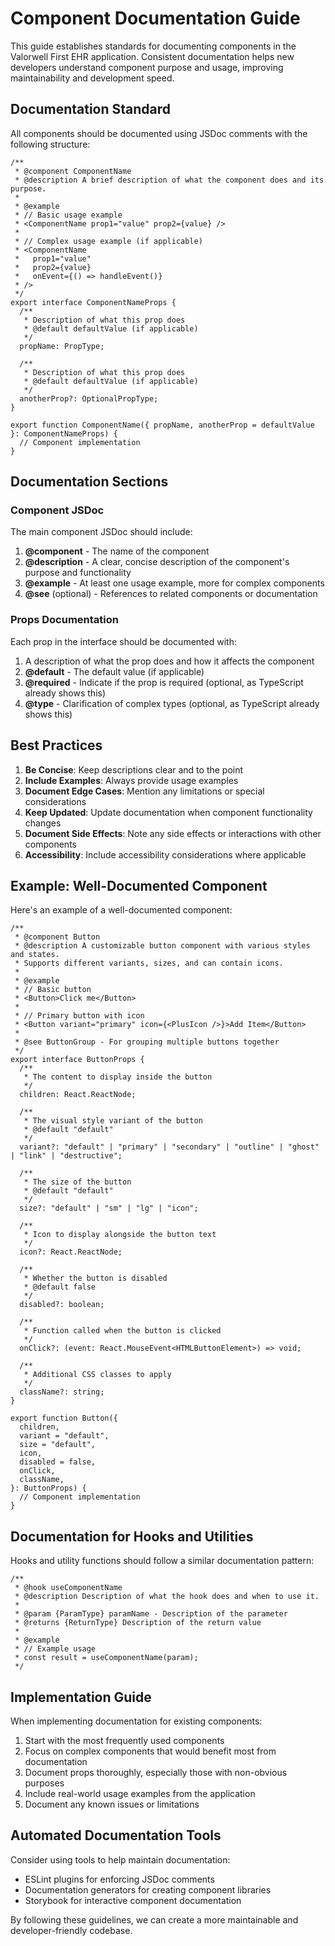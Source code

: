 # Component Documentation Guide

This guide establishes standards for documenting components in the Valorwell First EHR application. Consistent documentation helps new developers understand component purpose and usage, improving maintainability and development speed.

## Documentation Standard

All components should be documented using JSDoc comments with the following structure:

```tsx
/**
 * @component ComponentName
 * @description A brief description of what the component does and its purpose.
 *
 * @example
 * // Basic usage example
 * <ComponentName prop1="value" prop2={value} />
 *
 * // Complex usage example (if applicable)
 * <ComponentName
 *   prop1="value"
 *   prop2={value}
 *   onEvent={() => handleEvent()}
 * />
 */
export interface ComponentNameProps {
  /**
   * Description of what this prop does
   * @default defaultValue (if applicable)
   */
  propName: PropType;
  
  /**
   * Description of what this prop does
   * @default defaultValue (if applicable)
   */
  anotherProp?: OptionalPropType;
}

export function ComponentName({ propName, anotherProp = defaultValue }: ComponentNameProps) {
  // Component implementation
}
```

## Documentation Sections

### Component JSDoc

The main component JSDoc should include:

1. **@component** - The name of the component
2. **@description** - A clear, concise description of the component's purpose and functionality
3. **@example** - At least one usage example, more for complex components
4. **@see** (optional) - References to related components or documentation

### Props Documentation

Each prop in the interface should be documented with:

1. A description of what the prop does and how it affects the component
2. **@default** - The default value (if applicable)
3. **@required** - Indicate if the prop is required (optional, as TypeScript already shows this)
4. **@type** - Clarification of complex types (optional, as TypeScript already shows this)

## Best Practices

1. **Be Concise**: Keep descriptions clear and to the point
2. **Include Examples**: Always provide usage examples
3. **Document Edge Cases**: Mention any limitations or special considerations
4. **Keep Updated**: Update documentation when component functionality changes
5. **Document Side Effects**: Note any side effects or interactions with other components
6. **Accessibility**: Include accessibility considerations where applicable

## Example: Well-Documented Component

Here's an example of a well-documented component:

```tsx
/**
 * @component Button
 * @description A customizable button component with various styles and states.
 * Supports different variants, sizes, and can contain icons.
 *
 * @example
 * // Basic button
 * <Button>Click me</Button>
 *
 * // Primary button with icon
 * <Button variant="primary" icon={<PlusIcon />}>Add Item</Button>
 *
 * @see ButtonGroup - For grouping multiple buttons together
 */
export interface ButtonProps {
  /**
   * The content to display inside the button
   */
  children: React.ReactNode;
  
  /**
   * The visual style variant of the button
   * @default "default"
   */
  variant?: "default" | "primary" | "secondary" | "outline" | "ghost" | "link" | "destructive";
  
  /**
   * The size of the button
   * @default "default"
   */
  size?: "default" | "sm" | "lg" | "icon";
  
  /**
   * Icon to display alongside the button text
   */
  icon?: React.ReactNode;
  
  /**
   * Whether the button is disabled
   * @default false
   */
  disabled?: boolean;
  
  /**
   * Function called when the button is clicked
   */
  onClick?: (event: React.MouseEvent<HTMLButtonElement>) => void;
  
  /**
   * Additional CSS classes to apply
   */
  className?: string;
}

export function Button({
  children,
  variant = "default",
  size = "default",
  icon,
  disabled = false,
  onClick,
  className,
}: ButtonProps) {
  // Component implementation
}
```

## Documentation for Hooks and Utilities

Hooks and utility functions should follow a similar documentation pattern:

```tsx
/**
 * @hook useComponentName
 * @description Description of what the hook does and when to use it.
 *
 * @param {ParamType} paramName - Description of the parameter
 * @returns {ReturnType} Description of the return value
 *
 * @example
 * // Example usage
 * const result = useComponentName(param);
 */
```

## Implementation Guide

When implementing documentation for existing components:

1. Start with the most frequently used components
2. Focus on complex components that would benefit most from documentation
3. Document props thoroughly, especially those with non-obvious purposes
4. Include real-world usage examples from the application
5. Document any known issues or limitations

## Automated Documentation Tools

Consider using tools to help maintain documentation:

- ESLint plugins for enforcing JSDoc comments
- Documentation generators for creating component libraries
- Storybook for interactive component documentation

By following these guidelines, we can create a more maintainable and developer-friendly codebase.